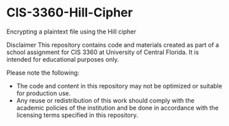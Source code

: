 # CIS-3360-Hill-Cipher
Encrypting a plaintext file using the Hill cipher

Disclaimer This repository contains code and materials created as part of a school assignment for CIS 3360 at University of Central Florida. It is intended for educational purposes only.

Please note the following:
- The code and content in this repository may not be optimized or suitable for production use.
- Any reuse or redistribution of this work should comply with the academic policies of the institution and be done in accordance with the licensing terms specified in this repository.
